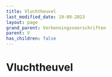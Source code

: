 ```yaml
---
title: Vluchtheuvel
last_modified_date: 19-09-2023
layout: page
grand_parent: Verkenningsvoorschriften
parent: V
has_children: false
---
```


Vluchtheuvel
============

